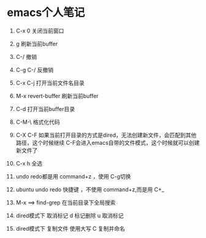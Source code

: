 # emacs个人笔记

1. C-x 0 关闭当前窗口

2. g 刷新当前buffer

3. C-/ 撤销

4. C-g C-/ 反撤销

5. C-x C-j 打开当前文件名目录

6. M-x revert-buffer 刷新当前buffer

7. C-d 打开当前buffer目录

8. C-M-\ 格式化代码

9. C-X C-F 如果当前打开目录的方式是dired，无法创建新文件，会匹配到其他路径，这个时候继续 C-F会进入emacs自带的文件模式，这个时候就可以创建新文件了

10. C-x h 全选

11. undo redo都是用 command+z ，使用 C-g切换

12. ubuntu undo redo 快捷键  ，不使用 command+z,而是用 C+_

13. M-x ==> find-grep 在当前目录下全局搜索

14. dired模式下 取消标记 d 标记删除  u 取消标记

15. dired模式下 复制文件  使用大写 C 复制并命名